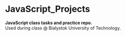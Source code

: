 # JavaScript_Projects
**JavaScript class tasks and practice repo.**  
Used during class @ Bialystok University of Technology.
